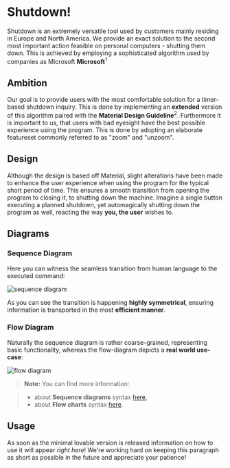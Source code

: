# Shutdown!

Shutdown is an extremely versatile tool used by customers mainly residing in Europe and North America. We provide an exact solution to the second most important action feasible on personal computers - shutting them down.
This is achieved by employing a sophisticated algorithm used by companies as Microsoft **Microsoft**<sup>1</sup>



## Ambition


Our goal is to provide users with the most comfortable solution for a timer-based shutdown inquiry. This is done by implementing an **extended** version of this algorithm paired with the **Material Design Guideline**<sup>2</sup>.
Furthermore it is important to us, that users with bad eyesight have the best possible experience using the program. This is done by adopting an elaborate featureset commonly referred to as "zoom" and "unzoom".

## Design

Although the design is based off Material, slight alterations have been made to enhance the user experience when using the program for the typical short period of time. This ensures a smooth transition from opening the program to closing it, to shutting down the machine. Imagine a single button executing a planned shutdown, 
yet automagically shutting down the program as well, reacting the way **you, the user** wishes to.




## Diagrams

### Sequence Diagram

Here you can witness the seamless transition from human language to the executed command:

![sequence diagram](https://abload.de/img/capture5vua4.png)

As you can see the transition is happening **highly symmetrical**, ensuring information is transported in the most **efficient manner**.

### Flow Diagram

Naturally the sequence diagram is rather coarse-grained, representing basic functionality, whereas the flow-diagram depicts a **real world use-case**:

![flow diagram](https://abload.de/img/capture16rb6.png)

> **Note:** You can find more information:

> - about **Sequence diagrams** syntax [here](http://bramp.github.io/js-sequence-diagrams/),
> - about **Flow charts** syntax [here](http://adrai.github.io/flowchart.js/).



## Usage

As soon as the minimal lovable version is released information on how to use it will appear *right here*! We're working hard on keeping this paragraph as short as possible in the future and appreciate your patience!


